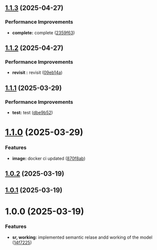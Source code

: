 ## [1.1.3](https://github.com/leocodeio-chatpilot/chatpilot-py-m/compare/v1.1.2...v1.1.3) (2025-04-27)


### Performance Improvements

* **complete:** complete ([2359f63](https://github.com/leocodeio-chatpilot/chatpilot-py-m/commit/2359f635162a4c1270f28894fb1ba94db821c1fe))

## [1.1.2](https://github.com/leocodeio-chatpilot/chatpilot-py-m/compare/v1.1.1...v1.1.2) (2025-04-27)


### Performance Improvements

* **revisit :** revisit ([09eb14a](https://github.com/leocodeio-chatpilot/chatpilot-py-m/commit/09eb14a6598193bc9fa60cd0e600af0902a5ace4))

## [1.1.1](https://github.com/leocodeio-chatpilot/chatpilot-py-m/compare/v1.1.0...v1.1.1) (2025-03-29)


### Performance Improvements

* **test:** test ([dbe9b52](https://github.com/leocodeio-chatpilot/chatpilot-py-m/commit/dbe9b52104a8293cb197eb0bab4112b9f68417b6))

# [1.1.0](https://github.com/leocodeio-chatpilot/chatpilot-py-m/compare/v1.0.2...v1.1.0) (2025-03-29)


### Features

* **image:** docker ci updated ([870f8ab](https://github.com/leocodeio-chatpilot/chatpilot-py-m/commit/870f8ab461bb4a51cd97738ea32cf16cfa3446c3))

## [1.0.2](https://github.com/leocodeio-chatpilot/chatpilot-py-m/compare/v1.0.1...v1.0.2) (2025-03-19)

## [1.0.1](https://github.com/leocodeio-chatpilot/chatpilot-py-m/compare/v1.0.0...v1.0.1) (2025-03-19)

# 1.0.0 (2025-03-19)


### Features

* **sr, working:** implemented semantic relase andd working of the model ([14f7225](https://github.com/leocodeio-chatpilot/chatpilot-py-m/commit/14f72255dcc779b2d82cc5dbae97043426bf991e))
